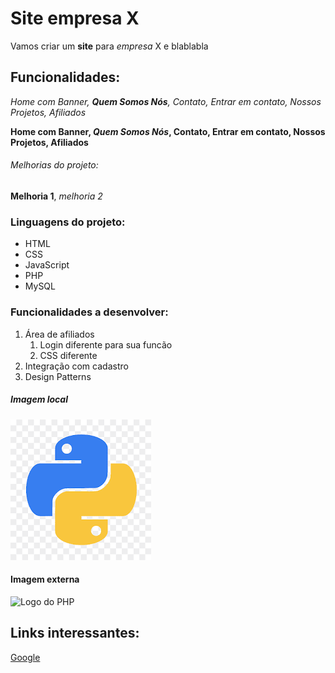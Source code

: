 # Site empresa X

Vamos criar um **site** para *empresa* X e blablabla

## Funcionalidades:

_Home com Banner, **Quem Somos Nós**, Contato, Entrar em contato, Nossos Projetos, Afiliados_

**Home com Banner, _Quem Somos Nós_, Contato, Entrar em contato, Nossos Projetos, Afiliados**


###### Melhorias do projeto:

__Melhoria 1__, _melhoria 2_


### Linguagens do projeto:

* HTML
* CSS
* JavaScript
* PHP
* MySQL

### Funcionalidades a desenvolver:

1. Área de afiliados
    1. Login diferente para sua funcão
    2. CSS diferente
2. Integração com cadastro
3. Design Patterns

##### Imagem local

![Logo do Python](img/python.png.png)

#### Imagem externa

![Logo do PHP](https://w7.pngwing.com/pngs/751/3/png-transparent-logo-php-html-others-text-trademark-logo.png)

## Links interessantes:

[Google](https://www.google.com)